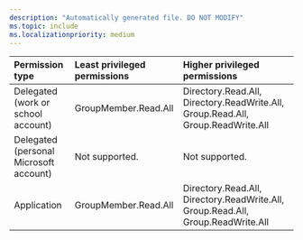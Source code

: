 ```yaml
---
description: "Automatically generated file. DO NOT MODIFY"
ms.topic: include
ms.localizationpriority: medium
---
```


|Permission type|Least privileged permissions|Higher privileged permissions|
|:---|:---|:---|
|Delegated (work or school account)|GroupMember.Read.All|Directory.Read.All, Directory.ReadWrite.All, Group.Read.All, Group.ReadWrite.All|
|Delegated (personal Microsoft account)|Not supported.|Not supported.|
|Application|GroupMember.Read.All|Directory.Read.All, Directory.ReadWrite.All, Group.Read.All, Group.ReadWrite.All|

